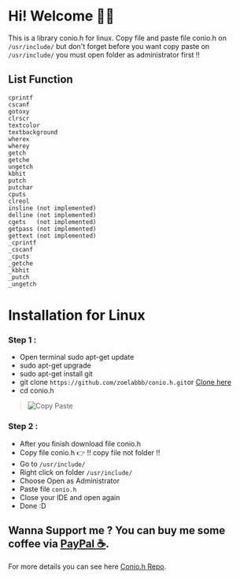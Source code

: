 # Hi! Welcome :wave::grin:

This is a library conio.h for linux. Copy file and paste file conio.h on `/usr/include/` but don't forget before you want copy paste on `/usr/include/` you must open folder as administrator first !!

## List Function
    cprintf
    cscanf
    gotoxy          
    clrscr          
    textcolor       
    textbackground  
    wherex         
    wherey        
    getch          
    getche   
    ungetch
    kbhit          
    putch           
    putchar        
    cputs         
    clreol         
    insline (not implemented)       
    delline (not implemented)       
    cgets   (not implemented)       
    getpass (not implemented)        
    gettext (not implemented)
    _cprintf        
    _cscanf         
    _cputs          
    _getche         
    _kbhit          
    _putch          
    _ungetch

# Installation for Linux
### Step 1 :
* Open terminal sudo apt-get update
* sudo apt-get upgrade
* sudo apt-get install git
* git clone `https://github.com/zoelabbb/conio.h.git`or [Clone here](https://github.com/zoelabbb/conio.h.git)
* cd conio.h


> ![Copy Paste](https://user-images.githubusercontent.com/49254668/55939379-c5b6f700-5c67-11e9-96d3-01f0e39bce22.png)


### Step 2 :
* After you finish download file conio.h
* Copy file conio.h :point_right: !! copy file not folder !!
* Go to `/usr/include/`
* Right click on folder `/usr/include/`
* Choose Open as Administrator
* Paste file `conio.h`
* Close your IDE and open again
* Done :D


## Wanna Support me ? You can buy me some coffee via [PayPal :coffee:](paypal.me/haialipp).
For more details you can see here [Conio.h Repo](https://github.com/zoelabbb/conio.h).
